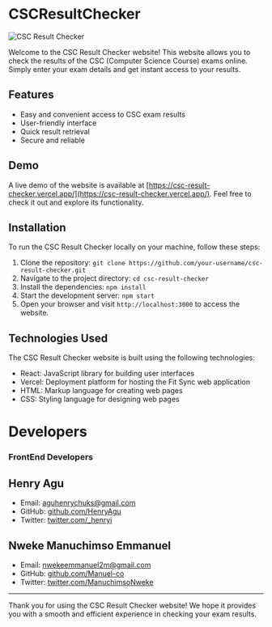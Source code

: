 # CSCResultChecker

![CSC Result Checker](https://csc-result-checker.vercel.app/screenshot.png)

Welcome to the CSC Result Checker website! This website allows you to check the results of the CSC (Computer Science Course) exams online. Simply enter your exam details and get instant access to your results.

## Features

- Easy and convenient access to CSC exam results
- User-friendly interface
- Quick result retrieval
- Secure and reliable

## Demo

A live demo of the website is available at [https://csc-result-checker.vercel.app/](https://csc-result-checker.vercel.app/). Feel free to check it out and explore its functionality.

## Installation

To run the CSC Result Checker locally on your machine, follow these steps:

1. Clone the repository: `git clone https://github.com/your-username/csc-result-checker.git`
2. Navigate to the project directory: `cd csc-result-checker`
3. Install the dependencies: `npm install`
4. Start the development server: `npm start`
5. Open your browser and visit `http://localhost:3000` to access the website.

## Technologies Used

The CSC Result Checker website is built using the following technologies:

- React: JavaScript library for building user interfaces
- Vercel: Deployment platform for hosting the Fit Sync web application
- HTML: Markup language for creating web pages
- CSS: Styling language for designing web pages


# Developers

### FrontEnd Developers

## Henry Agu
- Email: aguhenrychuks@gmail.com
- GitHub: [github.com/HenryAgu](https://github.com/HenryAgu)
- Twitter: [twitter.com/_henryi](https://www.twitter.com/_henryi)

## Nweke Manuchimso Emmanuel
- Email: nwekeemmanuel2m@gmail.com
- GitHub: [github.com/Manuel-co](https://github.com/Manuel-co)
- Twitter: [twitter.com/ManuchimsoNweke](https://twitter.com/ManuchimsoNweke)

---

Thank you for using the CSC Result Checker website! We hope it provides you with a smooth and efficient experience in checking your exam results.

